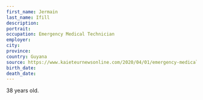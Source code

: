 ```yaml
---
first_name: Jermain
last_name: Ifill
description: 
portrait: 
occupation: Emergency Medical Technician
employer: 
city: 
province: 
country: Guyana
source: https://www.kaieteurnewsonline.com/2020/04/01/emergency-medical-technician-succumbs-to-covid-19-guyanas-confirmed-cases-jump-to-12/
birth_date: 
death_date: 
---
```


38 years old.